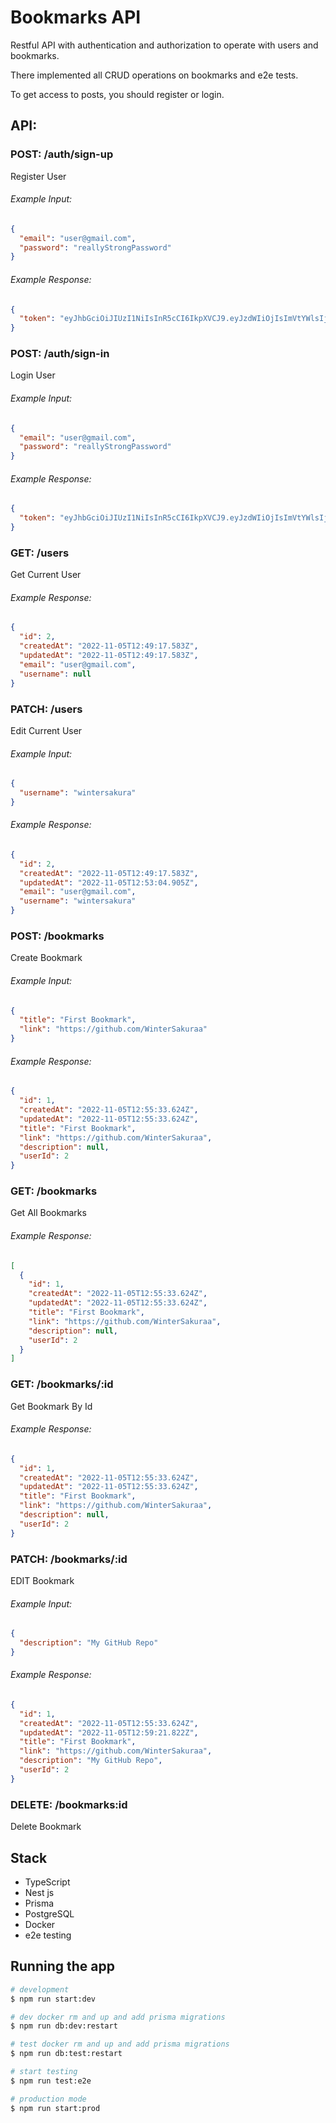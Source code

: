 # Bookmarks API

Restful API with authentication and authorization to operate with users and bookmarks.
<br/>

There implemented all CRUD operations on bookmarks and e2e tests.
<br/>

To get access to posts, you should register or login.

## API:

### POST: /auth/sign-up
Register User

###### Example Input:
```json
{
  "email": "user@gmail.com",
  "password": "reallyStrongPassword"
}
```

###### Example Response:
```json
{
  "token": "eyJhbGciOiJIUzI1NiIsInR5cCI6IkpXVCJ9.eyJzdWIiOjIsImVtYWlsIjoidXNlckBnbWFpbC5jb20iLCJpYXQiOjE2Njc2NTI1NTcsImV4cCI6MTY2NzY1NjE1N30.8iyDhevWXBHPfQRxrOOXbMTwzE4gRXXXEOIFXmlgjJA"
}
```

### POST: /auth/sign-in
Login User

###### Example Input:
```json
{
  "email": "user@gmail.com",
  "password": "reallyStrongPassword"
}
```

###### Example Response:
```json
{
  "token": "eyJhbGciOiJIUzI1NiIsInR5cCI6IkpXVCJ9.eyJzdWIiOjIsImVtYWlsIjoidXNlckBnbWFpbC5jb20iLCJpYXQiOjE2Njc2NTI1NzMsImV4cCI6MTY2NzY1NjE3M30.2eBt9BD8zCoxy_CfwUpUM-WtfPaiBPGdJC2hJupuJyc"
}
```

### GET: /users
Get Current User

###### Example Response:
```json
{
  "id": 2,
  "createdAt": "2022-11-05T12:49:17.583Z",
  "updatedAt": "2022-11-05T12:49:17.583Z",
  "email": "user@gmail.com",
  "username": null
}
```

### PATCH: /users
Edit Current User

###### Example Input:
```json
{
  "username": "wintersakura"
}
```

###### Example Response:
```json
{
  "id": 2,
  "createdAt": "2022-11-05T12:49:17.583Z",
  "updatedAt": "2022-11-05T12:53:04.905Z",
  "email": "user@gmail.com",
  "username": "wintersakura"
}
```

### POST: /bookmarks
Create Bookmark

###### Example Input:
```json
{
  "title": "First Bookmark",
  "link": "https://github.com/WinterSakuraa"
}
```

###### Example Response:
```json
{
  "id": 1,
  "createdAt": "2022-11-05T12:55:33.624Z",
  "updatedAt": "2022-11-05T12:55:33.624Z",
  "title": "First Bookmark",
  "link": "https://github.com/WinterSakuraa",
  "description": null,
  "userId": 2
}
```

### GET: /bookmarks
Get All Bookmarks

###### Example Response:
```json
[
  {
    "id": 1,
    "createdAt": "2022-11-05T12:55:33.624Z",
    "updatedAt": "2022-11-05T12:55:33.624Z",
    "title": "First Bookmark",
    "link": "https://github.com/WinterSakuraa",
    "description": null,
    "userId": 2
  }
]
```

### GET: /bookmarks/:id
Get Bookmark By Id

###### Example Response:
```json
{
  "id": 1,
  "createdAt": "2022-11-05T12:55:33.624Z",
  "updatedAt": "2022-11-05T12:55:33.624Z",
  "title": "First Bookmark",
  "link": "https://github.com/WinterSakuraa",
  "description": null,
  "userId": 2
}
```

### PATCH: /bookmarks/:id
EDIT Bookmark

###### Example Input:
```json
{
  "description": "My GitHub Repo"
}
```

###### Example Response:
```json
{
  "id": 1,
  "createdAt": "2022-11-05T12:55:33.624Z",
  "updatedAt": "2022-11-05T12:59:21.822Z",
  "title": "First Bookmark",
  "link": "https://github.com/WinterSakuraa",
  "description": "My GitHub Repo",
  "userId": 2
}
```

### DELETE: /bookmarks:id
Delete Bookmark

## Stack

* TypeScript
* Nest js
* Prisma
* PostgreSQL
* Docker
* e2e testing

## Running the app

```bash
# development
$ npm run start:dev

# dev docker rm and up and add prisma migrations
$ npm run db:dev:restart 

# test docker rm and up and add prisma migrations
$ npm run db:test:restart

# start testing
$ npm run test:e2e

# production mode
$ npm run start:prod
```